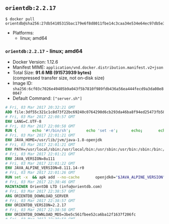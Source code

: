 ## `orientdb:2.2.17`

```console
$ docker pull orientdb@sha256:27db54105315bac179e6f8d8011fbe14c3caa34e534e64ec97db5e3a15f93a7a
```

-	Platforms:
	-	linux; amd64

### `orientdb:2.2.17` - linux; amd64

-	Docker Version: 1.12.6
-	Manifest MIME: `application/vnd.docker.distribution.manifest.v2+json`
-	Total Size: **91.6 MB (91573939 bytes)**  
	(compressed transfer size, not on-disk size)
-	Image ID: `sha256:6cf03c7026e49405b9a043f5b7810f989fdb436a56ea444fecd9a3da08e80047`
-	Default Command: `["server.sh"]`

```dockerfile
# Fri, 03 Mar 2017 20:32:21 GMT
ADD file:3df55c321c1c8d73f22bc69240c0764290d6cb293da46ba8f94ed25473fb5853 in / 
# Fri, 03 Mar 2017 22:00:57 GMT
ENV LANG=C.UTF-8
# Fri, 03 Mar 2017 22:00:58 GMT
RUN { 		echo '#!/bin/sh'; 		echo 'set -e'; 		echo; 		echo 'dirname "$(dirname "$(readlink -f "$(which javac || which java)")")"'; 	} > /usr/local/bin/docker-java-home 	&& chmod +x /usr/local/bin/docker-java-home
# Fri, 03 Mar 2017 22:01:21 GMT
ENV JAVA_HOME=/usr/lib/jvm/java-1.8-openjdk
# Fri, 03 Mar 2017 22:01:21 GMT
ENV PATH=/usr/local/sbin:/usr/local/bin:/usr/sbin:/usr/bin:/sbin:/bin:/usr/lib/jvm/java-1.8-openjdk/jre/bin:/usr/lib/jvm/java-1.8-openjdk/bin
# Fri, 03 Mar 2017 22:01:21 GMT
ENV JAVA_VERSION=8u111
# Fri, 03 Mar 2017 22:01:22 GMT
ENV JAVA_ALPINE_VERSION=8.111.14-r0
# Fri, 03 Mar 2017 22:01:26 GMT
RUN set -x 	&& apk add --no-cache 		openjdk8="$JAVA_ALPINE_VERSION" 	&& [ "$JAVA_HOME" = "$(docker-java-home)" ]
# Fri, 03 Mar 2017 22:38:46 GMT
MAINTAINER OrientDB LTD (info@orientdb.com)
# Fri, 03 Mar 2017 22:38:57 GMT
ARG ORIENTDB_DOWNLOAD_SERVER
# Fri, 03 Mar 2017 22:38:57 GMT
ENV ORIENTDB_VERSION=2.2.17
# Fri, 03 Mar 2017 22:38:58 GMT
ENV ORIENTDB_DOWNLOAD_MD5=3be5c561fbee52ca6ba12f1637f206fc
# Fri, 03 Mar 2017 22:38:58 GMT
ENV ORIENTDB_DOWNLOAD_SHA1=e43104e7dafb301a232212d2300922a086f7aedf
# Fri, 03 Mar 2017 22:38:58 GMT
ENV ORIENTDB_DOWNLOAD_URL=http://central.maven.org/maven2/com/orientechnologies/orientdb-community/2.2.17/orientdb-community-2.2.17.tar.gz
# Fri, 03 Mar 2017 22:38:59 GMT
RUN apk add --update tar     && rm -rf /var/cache/apk/*
# Fri, 03 Mar 2017 22:39:05 GMT
RUN mkdir /orientdb &&   wget  $ORIENTDB_DOWNLOAD_URL   && echo "$ORIENTDB_DOWNLOAD_MD5 *orientdb-community-$ORIENTDB_VERSION.tar.gz" | md5sum -c -   && echo "$ORIENTDB_DOWNLOAD_SHA1 *orientdb-community-$ORIENTDB_VERSION.tar.gz" | sha1sum -c -   && tar -xvzf orientdb-community-$ORIENTDB_VERSION.tar.gz -C /orientdb --strip-components=1   && rm orientdb-community-$ORIENTDB_VERSION.tar.gz   && rm -rf /orientdb/databases/*
# Fri, 03 Mar 2017 22:39:05 GMT
ENV PATH=/orientdb/bin:/usr/local/sbin:/usr/local/bin:/usr/sbin:/usr/bin:/sbin:/bin:/usr/lib/jvm/java-1.8-openjdk/jre/bin:/usr/lib/jvm/java-1.8-openjdk/bin
# Fri, 03 Mar 2017 22:39:06 GMT
VOLUME [/orientdb/backup /orientdb/databases /orientdb/config]
# Fri, 03 Mar 2017 22:39:06 GMT
WORKDIR /orientdb
# Fri, 03 Mar 2017 22:39:07 GMT
EXPOSE 2424/tcp
# Fri, 03 Mar 2017 22:39:07 GMT
EXPOSE 2480/tcp
# Fri, 03 Mar 2017 22:39:08 GMT
CMD ["server.sh"]
```

-	Layers:
	-	`sha256:7095154754192bfc2306f3b2b841ef82771b7ad39526537234adb1e74ae81a93`  
		Last Modified: Fri, 03 Mar 2017 20:34:19 GMT  
		Size: 2.3 MB (2313384 bytes)  
		MIME: application/vnd.docker.image.rootfs.diff.tar.gzip
	-	`sha256:38a1c0aaa6fda9a4f5f940c5c7a0622430f1faac9de367016cd5a0aed8ef4478`  
		Last Modified: Sat, 04 Mar 2017 01:28:19 GMT  
		Size: 228.0 B  
		MIME: application/vnd.docker.image.rootfs.diff.tar.gzip
	-	`sha256:5b58c996e33ea9b6701cb8935434be70cb9e5908d81a81f360b47e6f9394a1d7`  
		Last Modified: Sat, 04 Mar 2017 02:56:01 GMT  
		Size: 49.4 MB (49360641 bytes)  
		MIME: application/vnd.docker.image.rootfs.diff.tar.gzip
	-	`sha256:03f55b759dc8bf33ff035e9ba85243b67e8e956197b5f32e26cc6a314fa527cc`  
		Last Modified: Sat, 04 Mar 2017 05:34:55 GMT  
		Size: 262.0 KB (262027 bytes)  
		MIME: application/vnd.docker.image.rootfs.diff.tar.gzip
	-	`sha256:42cb0e6d5c15e2eb8cebb57036a1cc80c33af3ee85f89aecd11f00c7c307caaa`  
		Last Modified: Sat, 04 Mar 2017 05:35:06 GMT  
		Size: 39.6 MB (39637659 bytes)  
		MIME: application/vnd.docker.image.rootfs.diff.tar.gzip
